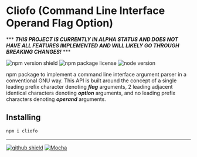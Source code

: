 # Cliofo (Command Line Interface Operand Flag Option)

\*\*\* ***THIS PROJECT IS CURRENTLY IN ALPHA STATUS AND DOES NOT HAVE ALL FEATURES
IMPLEMENTED AND WILL LIKELY GO THROUGH BREAKING CHANGES!*** \*\*\*

![npm version shield][npm version shield]
![npm package license][npm package license]
![node version][node version]

npm package to implement a command line interface argument parser in a
conventional GNU way. This API is built around the concept of a single leading
prefix character denoting ***flag*** arguments, 2 leading adjacent identical
characters denoting ***option*** arguments, and no leading prefix characters
denoting ***operand*** arguments.

## Installing

```bash
npm i cliofo
```

---

[![github shield][github shield]][github repo]
[![Mocha][mocha shield]][mocha website]

[npm version shield]: https://img.shields.io/npm/v/cliofo?color=%2366ff66&logo=npm&style=flat-square
[npm package license]: https://img.shields.io/npm/l/cliofo?color=%2366ff66&style=flat-square
[node version]: https://img.shields.io/node/v/cliofo?color=%2366ff66&&logo=node.js&style=flat-square
[github shield]: https://img.shields.io/badge/github-%23121011.svg?style=for-the-badge&logo=github&logoColor=white "github"
[github repo]: https://github.com/SnapLib/typescript-cliofo "github"
[mocha shield]: https://img.shields.io/badge/-mocha-%238D6748?style=for-the-badge&logo=mocha&logoColor=white "Mocha"
[mocha website]: https://mochajs.org/ "Mocha"

